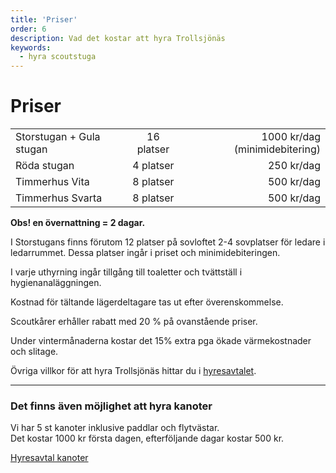 ```yaml
---
title: 'Priser'
order: 6
description: Vad det kostar att hyra Trollsjönäs
keywords:
  - hyra scoutstuga
---
```


# Priser

|         |            |   |
| -------------            |:-----------:| -----:|
| Storstugan + Gula stugan | 16 platser  | 1000 kr/dag  (minimidebitering) |
| Röda stugan              | 4 platser   | 250 kr/dag |
| Timmerhus Vita           | 8 platser   | 500 kr/dag |
| Timmerhus Svarta         | 8 platser   | 500 kr/dag |

**Obs! en övernattning = 2 dagar.**

I Storstugans finns förutom 12 platser på sovloftet 2-4 sovplatser för ledare i ledarrummet. Dessa platser ingår i priset och minimidebiteringen.

I varje uthyrning ingår tillgång till toaletter och tvättställ i hygienanaläggningen.

Kostnad för tältande lägerdeltagare tas ut efter överenskommelse.

Scoutkårer erhåller rabatt med 20 % på ovanstående priser.

Under vintermånaderna kostar det 15% extra pga ökade värmekostnader och slitage.

Övriga villkor för att hyra Trollsjönäs hittar du i [hyresavtalet](hyresavtal.pdf).
___
### Det finns även möjlighet att hyra kanoter

Vi har 5 st kanoter inklusive paddlar och flytvästar.  
Det kostar 1000 kr första dagen, efterföljande dagar kostar 500 kr.

[Hyresavtal kanoter](hyresavtal-kanoter.pdf)

